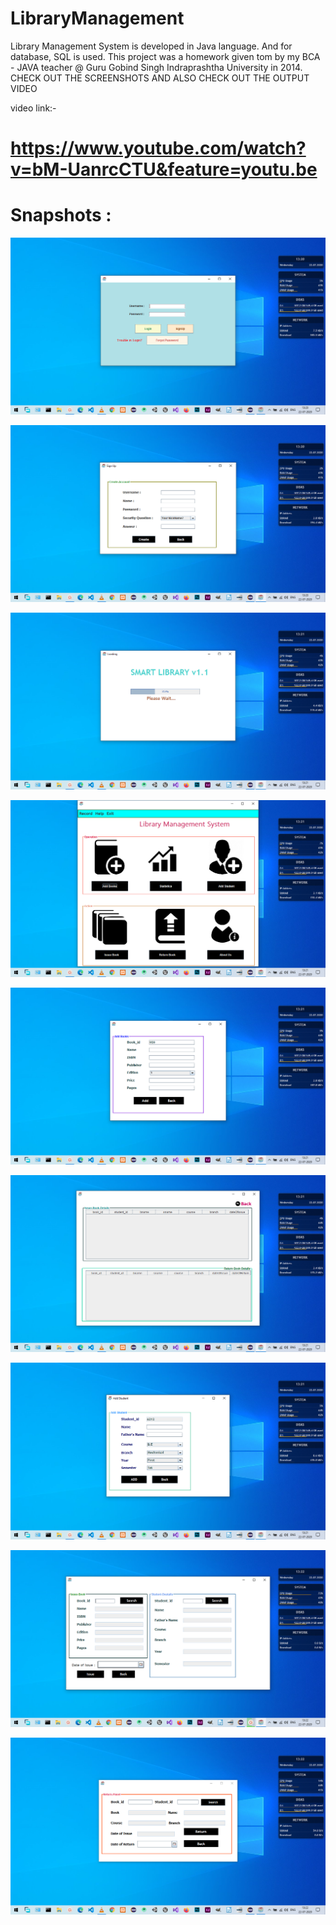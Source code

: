 # LibraryManagement
Library Management System is developed in Java language. 
And for database, SQL is used. 
This project was a homework given tom by my BCA - JAVA teacher @ Guru Gobind Singh Indraprashtha University in 2014. 
CHECK OUT THE SCREENSHOTS AND ALSO CHECK OUT THE OUTPUT VIDEO

video link:-
# https://www.youtube.com/watch?v=bM-UanrcCTU&feature=youtu.be

# Snapshots : 
![alt Output1](https://raw.githubusercontent.com/roshansourav/LibraryManagement/master/ScreenShots/Screenshot%20(37).png)

![alt Output2](https://raw.githubusercontent.com/roshansourav/LibraryManagement/master/ScreenShots/Screenshot%20(38).png)

![alt Output3](https://raw.githubusercontent.com/roshansourav/LibraryManagement/master/ScreenShots/Screenshot%20(40).png)

![alt Output4](https://raw.githubusercontent.com/roshansourav/LibraryManagement/master/ScreenShots/Screenshot%20(41).png)

![alt Output5](https://raw.githubusercontent.com/roshansourav/LibraryManagement/master/ScreenShots/Screenshot%20(42).png)

![alt Output6](https://raw.githubusercontent.com/roshansourav/LibraryManagement/master/ScreenShots/Screenshot%20(43).png)

![alt Output7](https://raw.githubusercontent.com/roshansourav/LibraryManagement/master/ScreenShots/Screenshot%20(44).png)

![alt Output8](https://raw.githubusercontent.com/roshansourav/LibraryManagement/master/ScreenShots/Screenshot%20(45).png)

![alt Output9](https://raw.githubusercontent.com/roshansourav/LibraryManagement/master/ScreenShots/Screenshot%20(46).png)
